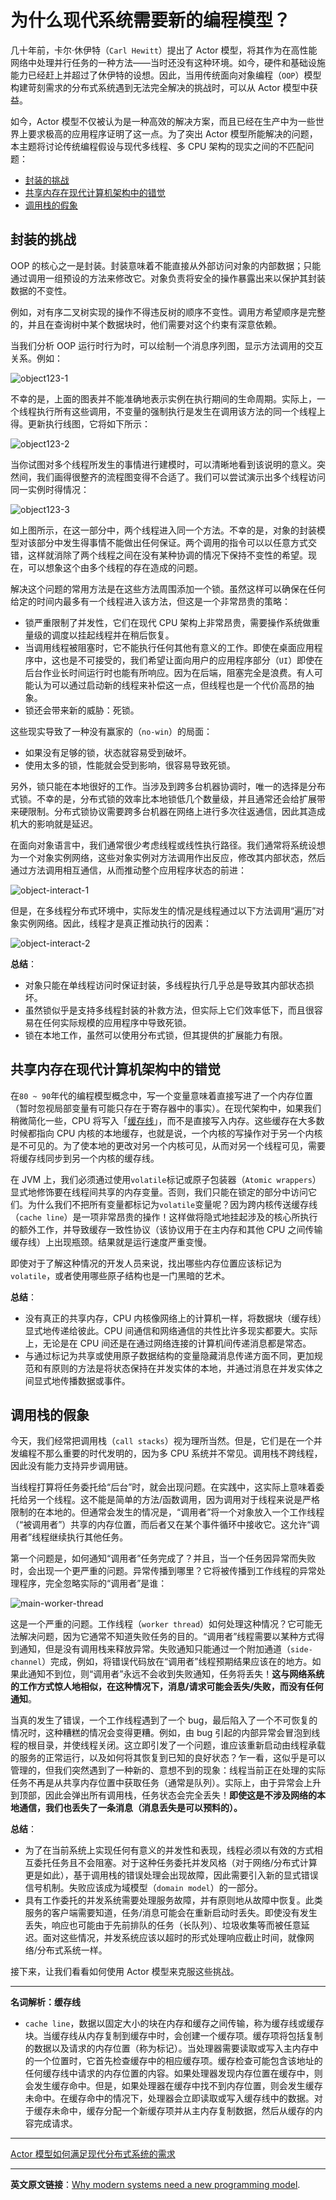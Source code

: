 # 为什么现代系统需要新的编程模型？
几十年前，卡尔·休伊特（`Carl Hewitt`）提出了 Actor 模型，将其作为在高性能网络中处理并行任务的一种方法——当时还没有这种环境。如今，硬件和基础设施能力已经赶上并超过了休伊特的设想。因此，当用传统面向对象编程（`OOP`）模型构建苛刻需求的分布式系统遇到无法完全解决的挑战时，可以从 Actor 模型中获益。

如今，Actor 模型不仅被认为是一种高效的解决方案，而且已经在生产中为一些世界上要求极高的应用程序证明了这一点。为了突出 Actor 模型所能解决的问题，本主题将讨论传统编程假设与现代多线程、多 CPU 架构的现实之间的不匹配问题：

- [封装的挑战](#封装的挑战)
- [共享内存在现代计算机架构中的错觉](#共享内存在现代计算机架构中的错觉)
- [调用栈的假象](#调用栈的假象)

## 封装的挑战
OOP 的核心之一是封装。封装意味着不能直接从外部访问对象的内部数据；只能通过调用一组预设的方法来修改它。对象负责将安全的操作暴露出来以保护其封装数据的不变性。

例如，对有序二叉树实现的操作不得违反树的顺序不变性。调用方希望顺序是完整的，并且在查询树中某个数据块时，他们需要对这个约束有深意依赖。

当我们分析 OOP 运行时行为时，可以绘制一个消息序列图，显示方法调用的交互关系。例如：

![object123-1](../../images/actors-motivation/object123-1.png)

不幸的是，上面的图表并不能准确地表示实例在执行期间的生命周期。实际上，一个线程执行所有这些调用，不变量的强制执行是发生在调用该方法的同一个线程上得。更新执行线图，它将如下所示：

![object123-2](../../images/actors-motivation/object123-2.png)

当你试图对多个线程所发生的事情进行建模时，可以清晰地看到该说明的意义。突然间，我们画得很整齐的流程图变得不合适了。我们可以尝试演示出多个线程访问同一实例时得情况：

![object123-3](../../images/actors-motivation/object123-3.png)

如上图所示，在这一部分中，两个线程进入同一个方法。不幸的是，对象的封装模型对该部分中发生得事情不能做出任何保证。两个调用的指令可以以任意方式交错，这样就消除了两个线程之间在没有某种协调的情况下保持不变性的希望。现在，可以想象这个由多个线程的存在造成的问题。

解决这个问题的常用方法是在这些方法周围添加一个锁。虽然这样可以确保在任何给定的时间内最多有一个线程进入该方法，但这是一个非常昂贵的策略：

- 锁严重限制了并发性，它们在现代 CPU 架构上非常昂贵，需要操作系统做重量级的调度以挂起线程并在稍后恢复。
- 当调用线程被阻塞时，它不能执行任何其他有意义的工作。即使在桌面应用程序中，这也是不可接受的，我们希望让面向用户的应用程序部分（`UI`）即使在后台作业长时间运行时也能有所响应。因为在后端，阻塞完全是浪费。有人可能认为可以通过启动新的线程来补偿这一点，但线程也是一个代价高昂的抽象。
- 锁还会带来新的威胁：死锁。

这些现实导致了一种没有赢家的（`no-win`）的局面：

- 如果没有足够的锁，状态就容易受到破坏。
- 使用太多的锁，性能就会受到影响，很容易导致死锁。

另外，锁只能在本地很好的工作。当涉及到跨多台机器协调时，唯一的选择是分布式锁。不幸的是，分布式锁的效率比本地锁低几个数量级，并且通常还会给扩展带来硬限制。分布式锁协议需要跨多台机器在网络上进行多次往返通信，因此其造成机大的影响就是延迟。

在面向对象语言中，我们通常很少考虑线程或线性执行路径。我们通常将系统设想为一个对象实例网络，这些对象实例对方法调用作出反应，修改其内部状态，然后通过方法调用相互通信，从而推动整个应用程序状态的前进：

![object-interact-1](../../images/actors-motivation/object-interact-1.png)

但是，在多线程分布式环境中，实际发生的情况是线程通过以下方法调用“遍历”对象实例网络。因此，线程才是真正推动执行的因素：

![object-interact-2](../../images/actors-motivation/object-interact-2.png)

**总结**：

- 对象只能在单线程访问时保证封装，多线程执行几乎总是导致其内部状态损坏。
- 虽然锁似乎是支持多线程封装的补救方法，但实际上它们效率低下，而且很容易在任何实际规模的应用程序中导致死锁。
- 锁在本地工作，虽然可以使用分布式锁，但其提供的扩展能力有限。

## 共享内存在现代计算机架构中的错觉

在`80 ~ 90`年代的编程模型概念中，写一个变量意味着直接写进了一个内存位置（暂时忽视局部变量有可能只存在于寄存器中的事实）。在现代架构中，如果我们稍微简化一些，CPU 将写入「[缓存线](https://en.wikipedia.org/wiki/CPU_cache)」，而不是直接写入内存。这些缓存在大多数时候都指向 CPU 内核的本地缓存，也就是说，一个内核的写操作对于另一个内核是不可见的。为了使本地的更改对另一个内核可见，从而对另一个线程可见，需要将缓存线同步到另一个内核的缓存线。

在 JVM 上，我们必须通过使用`volatile`标记或原子包装器（`Atomic wrappers`）显式地修饰要在线程间共享的内存变量。否则，我们只能在锁定的部分中访问它们。为什么我们不把所有变量都标记为`volatile`变量呢？因为跨内核传送缓存线（`cache line`）是一项非常昂贵的操作！这样做将隐式地挂起涉及的核心所执行的额外工作，并导致缓存一致性协议（该协议用于在主内存和其他 CPU 之间传输缓存线）上出现瓶颈。结果就是运行速度严重变慢。

即使对于了解这种情况的开发人员来说，找出哪些内存位置应该标记为`volatile`，或者使用哪些原子结构也是一门黑暗的艺术。

**总结**：

- 没有真正的共享内存，CPU 内核像网络上的计算机一样，将数据块（缓存线）显式地传递给彼此。CPU 间通信和网络通信的共性比许多现实都要大。实际上，无论是在 CPU 间还是在通过网络连接的计算机间传递消息都是常态。
- 与通过标记为共享或使用原子数据结构的变量隐藏消息传递方面不同，更加规范和有原则的方法是将状态保持在并发实体的本地，并通过消息在并发实体之间显式地传播数据或事件。

## 调用栈的假象
今天，我们经常把调用栈（`call stacks`）视为理所当然。但是，它们是在一个并发编程不那么重要的时代发明的，因为多 CPU 系统并不常见。调用栈不跨线程，因此没有能力支持异步调用链。

当线程打算将任务委托给“后台”时，就会出现问题。在实践中，这实际上意味着委托给另一个线程。这不能是简单的方法/函数调用，因为调用对于线程来说是严格限制的在本地的。但通常会发生的情况是，“调用者”将一个对象放入一个工作线程（“被调用者”）共享的内存位置，而后者又在某个事件循环中接收它。这允许“调用者”线程继续执行其他任务。

第一个问题是，如何通知“调用者”任务完成了？并且，当一个任务因异常而失败时，会出现一个更严重的问题。异常传播到哪里？它将被传播到工作线程的异常处理程序，完全忽略实际的“调用者”是谁：

![main-worker-thread](../../images/actors-motivation/main-worker-thread.png)

这是一个严重的问题。工作线程（`worker thread`）如何处理这种情况？它可能无法解决问题，因为它通常不知道失败任务的目的。“调用者”线程需要以某种方式得到通知，但是没有调用栈来释放异常。失败通知只能通过一个附加通道（`side-channel`）完成，例如，将错误代码放在“调用者”线程预期结果应该在的地方。如果此通知不到位，则“调用者”永远不会收到失败通知，任务将丢失！**这与网络系统的工作方式惊人地相似，在这种情况下，消息/请求可能会丢失/失败，而没有任何通知**。

当真的发生了错误，一个工作线程遇到了一个 bug，最后陷入了一个不可恢复的情况时，这种糟糕的情况会变得更糟。例如，由 bug 引起的内部异常会冒泡到线程的根目录，并使线程关闭。这立即引发了一个问题，谁应该重新启动由线程承载的服务的正常运行，以及如何将其恢复到已知的良好状态？乍一看，这似乎是可以管理的，但我们突然遇到了一种新的、意想不到的现象：线程当前正在处理的实际任务不再是从共享内存位置中获取任务（通常是队列）。实际上，由于异常会上升到顶部，因此会弹出所有调用栈，任务状态会完全丢失！**即使这是不涉及网络的本地通信，我们也丢失了一条消息（消息丢失是可以预料的）。**

**总结**：

- 为了在当前系统上实现任何有意义的并发性和表现，线程必须以有效的方式相互委托任务且不会阻塞。对于这种任务委托并发风格（对于网络/分布式计算更是如此），基于调用栈的错误处理会出现故障，因此需要引入新的显式错误信号机制。失败应该成为域模型（`domain model`）的一部分。
- 具有工作委托的并发系统需要处理服务故障，并有原则地从故障中恢复。此类服务的客户端需要知道，任务/消息可能会在重新启动时丢失。即使没有发生丢失，响应也可能由于先前排队的任务（长队列）、垃圾收集等而被任意延迟。面对这些情况，并发系统应该以超时的形式处理响应截止时间，就像网络/分布式系统一样。

接下来，让我们看看如何使用 Actor 模型来克服这些挑战。

---------

**名词解析：缓存线**

- `cache line`，数据以固定大小的块在内存和缓存之间传输，称为缓存线或缓存块。当缓存线从内存复制到缓存中时，会创建一个缓存项。缓存项将包括复制的数据以及请求的内存位置（称为标记）。当处理器需要读取或写入主内存中的一个位置时，它首先检查缓存中的相应缓存项。缓存检查可能包含该地址的任何缓存线中请求的内存位置的内容。如果处理器发现内存位置在缓存中，则会发生缓存命中。但是，如果处理器在缓存中找不到内存位置，则会发生缓存未命中。在缓存命中的情况下，处理器会立即读取或写入缓存线中的数据。对于缓存未命中，缓存分配一个新缓存项并从主内存复制数据，然后从缓存的内容完成请求。

----------

[Actor 模型如何满足现代分布式系统的需求 ](actor-intro.md)

----------
**英文原文链接**：[Why modern systems need a new programming model](https://doc.akka.io/docs/akka/current/guide/actors-motivation.html).